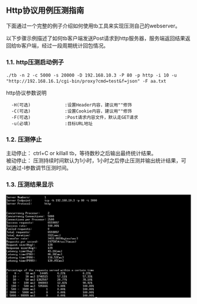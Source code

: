 ## Http协议用例压测指南

下面通过一个完整的例子介绍如何使用tb工具来实现压测自己的webserver。

以下步骤示例描述了如何tb客户端发送Post请求到http服务器，服务端返回结果返回给tb客户端，经过一段周期统计回包情况。

### 1.1. http压测启动例子
```text
./tb -n 2 -c 5000 -s 20000 -D 192.168.10.3 -P 80 -p http -i 10 -u "http://192.168.16.1/cgi-bin/proxy?cmd=test&f=json" -F aa.txt
```

http协议参数说明
```text
  -H(可选)             :设置Header内容，建议用""修饰
  -C(可选)             :设置Cookie内容，建议用""修饰
  -F(可选)             :Post请求内容文件，默认走GET请求
  -u(必填)             :目标URL地址
```

### 1.2. 压测停止
主动停止： ctrl+C or killall tb，等待数秒之后输出最终统计结果。<br/>
被动停止： 压测持续时间默认为1小时，1小时之后停止压测并输出统计结果，可以通过-I参数调节压测时间。


### 1.3. 压测结果显示
![压测结果](../../assets/tb_http_result.png)